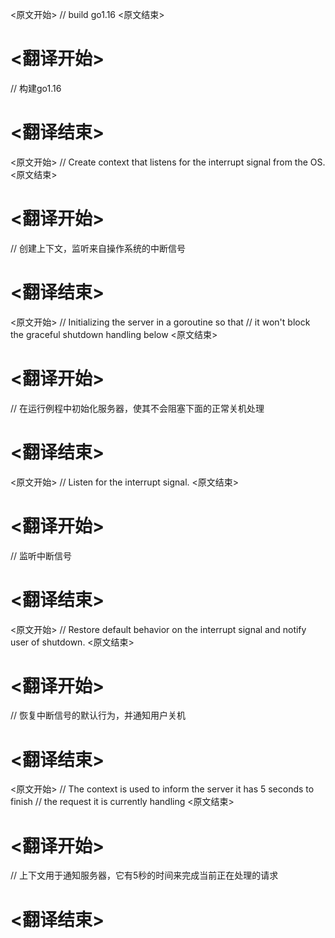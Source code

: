 
<原文开始>
// build go1.16
<原文结束>

# <翻译开始>
// 构建go1.16
# <翻译结束>


<原文开始>
	// Create context that listens for the interrupt signal from the OS.
<原文结束>

# <翻译开始>
// 创建上下文，监听来自操作系统的中断信号
# <翻译结束>


<原文开始>
	// Initializing the server in a goroutine so that
	// it won't block the graceful shutdown handling below
<原文结束>

# <翻译开始>
// 在运行例程中初始化服务器，使其不会阻塞下面的正常关机处理
# <翻译结束>


<原文开始>
	// Listen for the interrupt signal.
<原文结束>

# <翻译开始>
// 监听中断信号
# <翻译结束>


<原文开始>
	// Restore default behavior on the interrupt signal and notify user of shutdown.
<原文结束>

# <翻译开始>
// 恢复中断信号的默认行为，并通知用户关机
# <翻译结束>


<原文开始>
	// The context is used to inform the server it has 5 seconds to finish
	// the request it is currently handling
<原文结束>

# <翻译开始>
// 上下文用于通知服务器，它有5秒的时间来完成当前正在处理的请求
# <翻译结束>

